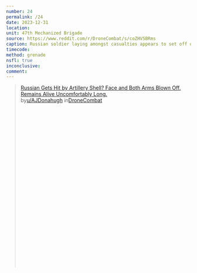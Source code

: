 ```yaml
---
number: 24
permalink: /24
date: 2023-12-31
location:
unit: 47th Mechanized Brigade
source: https://www.reddit.com/r/DroneCombat/s/coZHVSBRms
caption: Russian soldier laying amongst casualties appears to set off own grenade, death is not immediate
timecode:
method: grenade
nsfl: true
inconclusive:
comment: 
---
```

<blockquote class="reddit-embed-bq" style="height:500px" data-embed-height="568"><a href="https://www.reddit.com/r/DroneCombat/comments/18p7z8z/russian_gets_hit_by_artillery_shell_face_and_both/">Russian Gets Hit by Artillery Shell? Face and Both Arms Blown Off. Remains Alive Uncomfortably Long.</a><br> by<a href="https://www.reddit.com/user/AJDonahugh/">u/AJDonahugh</a> in<a href="https://www.reddit.com/r/DroneCombat/">DroneCombat</a></blockquote><script async="" src="https://embed.reddit.com/widgets.js" charset="UTF-8"></script>